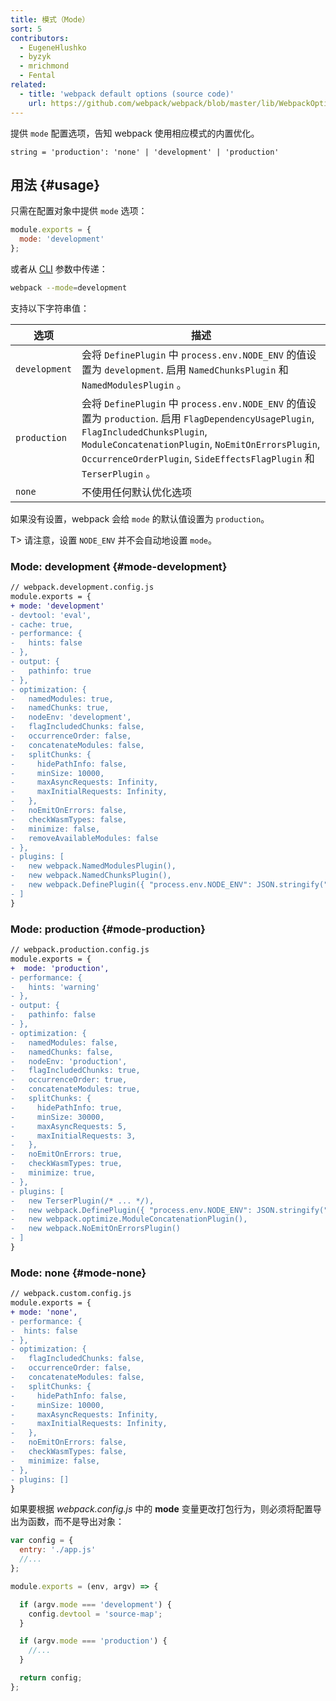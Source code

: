 ```yaml
---
title: 模式（Mode）
sort: 5
contributors:
  - EugeneHlushko
  - byzyk
  - mrichmond
  - Fental
related:
  - title: 'webpack default options (source code)'
    url: https://github.com/webpack/webpack/blob/master/lib/WebpackOptionsDefaulter.js
---
```


提供 `mode` 配置选项，告知 webpack 使用相应模式的内置优化。

`string = 'production': 'none' | 'development' | 'production'`

## 用法 {#usage}

只需在配置对象中提供 `mode` 选项：

```javascript
module.exports = {
  mode: 'development'
};
```


或者从 [CLI](/api/cli/) 参数中传递：

```bash
webpack --mode=development
```

支持以下字符串值：

选项                  | 描述
--------------------- | -----------------------
`development`         | 会将 `DefinePlugin` 中 `process.env.NODE_ENV` 的值设置为 `development`. 启用 `NamedChunksPlugin` 和 `NamedModulesPlugin` 。
`production`          | 会将 `DefinePlugin` 中 `process.env.NODE_ENV` 的值设置为 `production`. 启用 `FlagDependencyUsagePlugin`, `FlagIncludedChunksPlugin`, `ModuleConcatenationPlugin`, `NoEmitOnErrorsPlugin`, `OccurrenceOrderPlugin`, `SideEffectsFlagPlugin` 和 `TerserPlugin` 。
`none`                | 不使用任何默认优化选项

如果没有设置，webpack 会给 `mode` 的默认值设置为 `production`。

T> 请注意，设置 `NODE_ENV` 并不会自动地设置 `mode`。


### Mode: development {#mode-development}


```diff
// webpack.development.config.js
module.exports = {
+ mode: 'development'
- devtool: 'eval',
- cache: true,
- performance: {
-   hints: false
- },
- output: {
-   pathinfo: true
- },
- optimization: {
-   namedModules: true,
-   namedChunks: true,
-   nodeEnv: 'development',
-   flagIncludedChunks: false,
-   occurrenceOrder: false,
-   concatenateModules: false,
-   splitChunks: {
-     hidePathInfo: false,
-     minSize: 10000,
-     maxAsyncRequests: Infinity,
-     maxInitialRequests: Infinity,
-   },
-   noEmitOnErrors: false,
-   checkWasmTypes: false,
-   minimize: false,
-   removeAvailableModules: false
- },
- plugins: [
-   new webpack.NamedModulesPlugin(),
-   new webpack.NamedChunksPlugin(),
-   new webpack.DefinePlugin({ "process.env.NODE_ENV": JSON.stringify("development") }),
- ]
}
```


### Mode: production {#mode-production}


```diff
// webpack.production.config.js
module.exports = {
+  mode: 'production',
- performance: {
-   hints: 'warning'
- },
- output: {
-   pathinfo: false
- },
- optimization: {
-   namedModules: false,
-   namedChunks: false,
-   nodeEnv: 'production',
-   flagIncludedChunks: true,
-   occurrenceOrder: true,
-   concatenateModules: true,
-   splitChunks: {
-     hidePathInfo: true,
-     minSize: 30000,
-     maxAsyncRequests: 5,
-     maxInitialRequests: 3,
-   },
-   noEmitOnErrors: true,
-   checkWasmTypes: true,
-   minimize: true,
- },
- plugins: [
-   new TerserPlugin(/* ... */),
-   new webpack.DefinePlugin({ "process.env.NODE_ENV": JSON.stringify("production") }),
-   new webpack.optimize.ModuleConcatenationPlugin(),
-   new webpack.NoEmitOnErrorsPlugin()
- ]
}
```


### Mode: none {#mode-none}


```diff
// webpack.custom.config.js
module.exports = {
+ mode: 'none',
- performance: {
-  hints: false
- },
- optimization: {
-   flagIncludedChunks: false,
-   occurrenceOrder: false,
-   concatenateModules: false,
-   splitChunks: {
-     hidePathInfo: false,
-     minSize: 10000,
-     maxAsyncRequests: Infinity,
-     maxInitialRequests: Infinity,
-   },
-   noEmitOnErrors: false,
-   checkWasmTypes: false,
-   minimize: false,
- },
- plugins: []
}
```

如果要根据 _webpack.config.js_ 中的 __mode__ 变量更改打包行为，则必须将配置导出为函数，而不是导出对象：

```javascript
var config = {
  entry: './app.js'
  //...
};

module.exports = (env, argv) => {

  if (argv.mode === 'development') {
    config.devtool = 'source-map';
  }

  if (argv.mode === 'production') {
    //...
  }

  return config;
};
```
